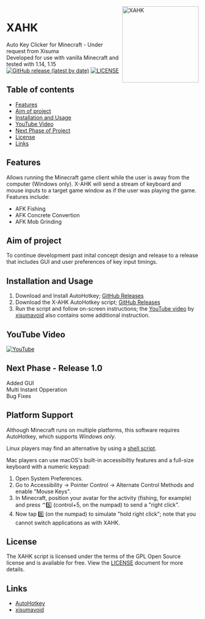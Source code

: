 <img align='right' src='https://github.com/monpjc/XAHK/blob/master/welcomepic.png' width='200px' alt='XAHK' />


# XAHK
Auto Key Clicker for Minecraft - Under request from Xisuma<br>
Developed for use with vanilla Minecraft and tested with 1.14, 1.15<br>
[![GitHub release (latest by date)](https://img.shields.io/github/v/release/monpjc/XAHK)](https://github.com/monpjc/XAHK/releases)
[![LICENSE](https://img.shields.io/github/license/monpjc/XAHK)](https://github.com/monpjc/XAHK/blob/master/LICENSE)

## Table of contents

- [Features](#Features)
- [Aim of project](#Aim-of-project)
- [Installation and Usage](#Installation-and-Usage)
- [YouTube Video](#YouTube-Video)
- [Next Phase of Project](#Next-Phase----Release-1.0)
- [License](#License)
- [Links](#Links)

## Features
Allows running the Minecraft game client while the user is away from the computer (Windows only). X-AHK will send a stream of keyboard and mouse inputs to a target game window as if the user was playing the game. Features include:<br>
- AFK Fishing
- AFK Concrete Convertion
- AFK Mob Grinding

## Aim of project
To continue development past inital concept design and release to a release that includes GUI and user preferences of key input timings.

## Installation and Usage

1. Download and Install AutoHotkey; [GitHub Releases](https://github.com/Lexikos/AutoHotkey_L/releases)
2. Download the X-AHK AutoHotkey script; [GitHub Releases](https://github.com/monpjc/XAHK/releases)
3. Run the script and follow on-screen instructions; the [YouTube video](https://youtu.be/-wKW0OovGK4?t=280) by [xisumavoid](https://www.youtube.com/channel/UCU9pX8hKcrx06XfOB-VQLdw) also contains some additional instruction.

## YouTube Video
[![YouTube](https://img.youtube.com/vi/-wKW0OovGK4/0.jpg)](https://youtu.be/-wKW0OovGK4?t=280 "Click to play on YouTube")

## Next Phase - Release 1.0
Added GUI<br>
Multi Instant Opperation<br>
Bug Fixes<br>

## Platform Support
Although Minecraft runs on multiple platforms, this software requires AutoHotkey, which supports *Windows only*.

Linux players may find an alternative by using a [shell script](https://www.reddit.com/r/Minecraft/comments/bu4gka/linux_autoclicker_bash_script_useful_for_afk/).

Mac players can use macOS's built-in accessibiltiy features and a full-size keyboard with a numeric keypad:
1. Open System Preferences.
2. Go to Accessibility → Pointer Control → Alternate Control Methods and enable "Mouse Keys".
3. In Minecraft, position your avatar for the activity (fishing, for example) and press ⌃5️⃣ (control+5, on the numpad) to send a "right click".
4. Now tap 0️⃣ (on the numpad) to simulate "hold right click"; note that you cannot switch applications as with XAHK.


## License

The XAHK script is licensed under the terms of the GPL Open Source license and is available for free. View the [LICENSE](https://github.com/monpjc/XAHK/blob/master/LICENSE) document for more details.

## Links

- [AutoHotkey](https://github.com/Lexikos/AutoHotkey_L)
- [xisumavoid](https://www.youtube.com/channel/UCU9pX8hKcrx06XfOB-VQLdw)


